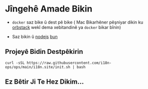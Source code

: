 # Jîngehê Amade Bikin

* `docker` saz bike û dest pê bike ( Mac Bikarhêner pêşniyar dikin ku [orbstack](https://orbstack.dev) wekî dema xebitandinê ya `docker` bikar bînin)

* Saz bikin û [nodejs](https://nodejs.org/en/download/package-manager) [bun](https://bun.sh/docs/installation)

## Projeyê Bidin Destpêkirin

```
curl -sSL https://raw.githubusercontent.com/i18n-ops/ops/main/i18n.site/init.sh | bash
```

## Ez Bêtir Ji Te Hez Dikim…